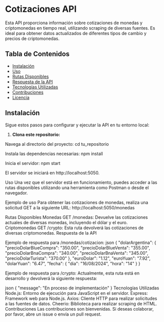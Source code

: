 # Cotizaciones API

Esta API proporciona información sobre cotizaciones de monedas y criptomonedas en tiempo real, utilizando scraping de diversas fuentes. Es ideal para obtener datos actualizados de diferentes tipos de cambio y precios de criptomonedas.

## Tabla de Contenidos
- [Instalación](#instalación)
- [Uso](#uso)
- [Rutas Disponibles](#rutas-disponibles)
- [Respuesta de la API](#respuesta-de-la-api)
- [Tecnologías Utilizadas](#tecnologías-utilizadas)
- [Contribuciones](#contribuciones)
- [Licencia](#licencia)

## Instalación

Sigue estos pasos para configurar y ejecutar la API en tu entorno local:

1. **Clona este repositorio:**

Navega al directorio del proyecto:
cd tu_repositorio

Instala las dependencias necesarias:
npm install

Inicia el servidor:
npm start

El servidor se iniciará en http://localhost:5050.

Uso
Una vez que el servidor está en funcionamiento, puedes acceder a las rutas disponibles utilizando una herramienta como Postman o desde el navegador.

Ejemplo de uso
Para obtener las cotizaciones de monedas, realiza una solicitud GET a la siguiente URL:
http://localhost:5050/monedas

Rutas Disponibles
Monedas
GET /monedas: Devuelve las cotizaciones actuales de diversas monedas, incluyendo el dólar y el euro.
Criptomonedas
GET /crypto: Esta ruta devolverá las cotizaciones de diversas criptomonedas.
Respuesta de la API

Ejemplo de respuesta para /monedas/cotizacion:
json
{
  "dolarArgentina": {
    "precioDolarBlueCompra": "350.00",
    "precioDolarBlueVenta": "355.00",
    "precioDolarBnaCompra": "340.00",
    "precioDolarBnaVenta": "345.00",
    "precioDolarTurista": "370.00"
  },
  "euroDolar": "1.12",
  "euroYuan": "7.92",
  "dolarYuan": "6.47",
  "fecha": {
    "dia": "16/08/2024",
    "hora": "14"
  }
}

Ejemplo de respuesta para /crypto:
Actualmente, esta ruta está en desarrollo y devolverá la siguiente respuesta:

json
{
  "message": "En proceso de implementación"
}
Tecnologías Utilizadas
Node.js: Entorno de ejecución para JavaScript en el servidor.
Express: Framework web para Node.js.
Axios: Cliente HTTP para realizar solicitudes a las fuentes de datos.
Cheerio: Biblioteca para realizar scraping de HTML.
Contribuciones
Las contribuciones son bienvenidas. Si deseas colaborar, por favor, abre un issue o envía un pull request.